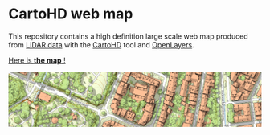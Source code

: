 # CartoHD web map

This repository contains a high definition large scale web map produced from [LiDAR data](https://en.wikipedia.org/wiki/Lidar) with the [CartoHD](https://github.com/jgaffuri/CartoHD) tool and [OpenLayers](https://openlayers.org/).

[Here is **the map** !](https://jgaffuri.github.io/CartoHD_webmap/viewer/dist/)

[![map with LiDAR data](/doc/example.png)](https://jgaffuri.github.io/CartoHD_webmap/viewer/dist/?lon=5.39755&lat=43.30593&z=18.00)

